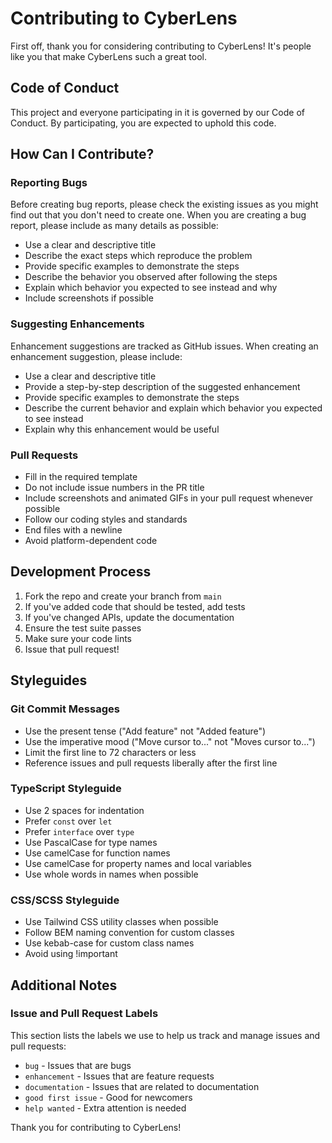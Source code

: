 # Contributing to CyberLens

First off, thank you for considering contributing to CyberLens! It's people like you that make CyberLens such a great tool.

## Code of Conduct

This project and everyone participating in it is governed by our Code of Conduct. By participating, you are expected to uphold this code.

## How Can I Contribute?

### Reporting Bugs

Before creating bug reports, please check the existing issues as you might find out that you don't need to create one. When you are creating a bug report, please include as many details as possible:

* Use a clear and descriptive title
* Describe the exact steps which reproduce the problem
* Provide specific examples to demonstrate the steps
* Describe the behavior you observed after following the steps
* Explain which behavior you expected to see instead and why
* Include screenshots if possible

### Suggesting Enhancements

Enhancement suggestions are tracked as GitHub issues. When creating an enhancement suggestion, please include:

* Use a clear and descriptive title
* Provide a step-by-step description of the suggested enhancement
* Provide specific examples to demonstrate the steps
* Describe the current behavior and explain which behavior you expected to see instead
* Explain why this enhancement would be useful

### Pull Requests

* Fill in the required template
* Do not include issue numbers in the PR title
* Include screenshots and animated GIFs in your pull request whenever possible
* Follow our coding styles and standards
* End files with a newline
* Avoid platform-dependent code

## Development Process

1. Fork the repo and create your branch from `main`
2. If you've added code that should be tested, add tests
3. If you've changed APIs, update the documentation
4. Ensure the test suite passes
5. Make sure your code lints
6. Issue that pull request!

## Styleguides

### Git Commit Messages

* Use the present tense ("Add feature" not "Added feature")
* Use the imperative mood ("Move cursor to..." not "Moves cursor to...")
* Limit the first line to 72 characters or less
* Reference issues and pull requests liberally after the first line

### TypeScript Styleguide

* Use 2 spaces for indentation
* Prefer `const` over `let`
* Prefer `interface` over `type`
* Use PascalCase for type names
* Use camelCase for function names
* Use camelCase for property names and local variables
* Use whole words in names when possible

### CSS/SCSS Styleguide

* Use Tailwind CSS utility classes when possible
* Follow BEM naming convention for custom classes
* Use kebab-case for custom class names
* Avoid using !important

## Additional Notes

### Issue and Pull Request Labels

This section lists the labels we use to help us track and manage issues and pull requests:

* `bug` - Issues that are bugs
* `enhancement` - Issues that are feature requests
* `documentation` - Issues that are related to documentation
* `good first issue` - Good for newcomers
* `help wanted` - Extra attention is needed

Thank you for contributing to CyberLens!